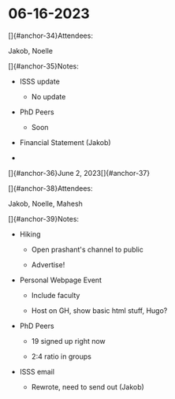 # 06-16-2023

[]{#anchor-34}Attendees:

Jakob, Noelle

[]{#anchor-35}Notes:

-   ISSS update

    -   No update

-   PhD Peers

    -   Soon

-   Financial Statement (Jakob)

-   

[]{#anchor-36}June 2, 2023[]{#anchor-37}

[]{#anchor-38}Attendees:

Jakob, Noelle, Mahesh

[]{#anchor-39}Notes:

-   Hiking

    -   Open prashant's channel to public

    -   Advertise!

-   Personal Webpage Event

    -   Include faculty

    -   Host on GH, show basic html stuff, Hugo?

-   PhD Peers

    -   19 signed up right now

    -   2:4 ratio in groups

-   ISSS email

    -   Rewrote, need to send out (Jakob)

